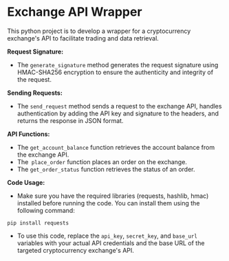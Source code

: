 # Exchange API Wrapper

This python project is to develop a wrapper for a cryptocurrency exchange's API to facilitate trading and data retrieval.

__Request Signature:__

 - The ```generate_signature``` method generates the request signature using HMAC-SHA256 encryption to ensure the authenticity and integrity of the request.

__Sending Requests:__

 - The ```send_request``` method sends a request to the exchange API, handles authentication by adding the API key and signature to the headers, and returns the response in JSON format.

__API Functions:__

 - The ```get_account_balance``` function retrieves the account balance from the exchange API.
 - The``` place_order``` function places an order on the exchange.
 - The ```get_order_status``` function retrieves the status of an order.


__Code Usage:__

 - Make sure you have the required libraries (requests, hashlib, hmac) installed before running the code. You can install them using the following command:
   
```
pip install requests
```
 - To use this code, replace the ```api_key```, ```secret_key```, and ```base_url``` variables with your actual API credentials and the base URL of the targeted cryptocurrency exchange's API.
